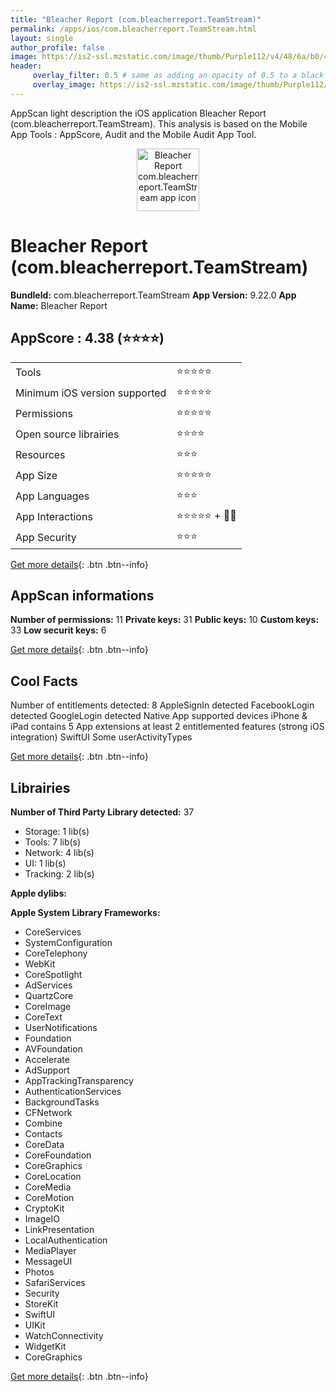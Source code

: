 ```yaml
---
title: "Bleacher Report (com.bleacherreport.TeamStream)"
permalink: /apps/ios/com.bleacherreport.TeamStream.html
layout: single
author_profile: false
image: https://is2-ssl.mzstatic.com/image/thumb/Purple112/v4/48/6a/b0/486ab06a-71c5-01fc-ce32-c95a335811dd/AppIcon-0-1x_U007emarketing-0-7-0-sRGB-0-85-220.png/512x512bb.jpg
header: 
     overlay_filter: 0.5 # same as adding an opacity of 0.5 to a black background
     overlay_image: https://is2-ssl.mzstatic.com/image/thumb/Purple112/v4/48/6a/b0/486ab06a-71c5-01fc-ce32-c95a335811dd/AppIcon-0-1x_U007emarketing-0-7-0-sRGB-0-85-220.png/512x512bb.jpg
---
```

AppScan light description the iOS application Bleacher Report (com.bleacherreport.TeamStream). This analysis is based on the Mobile App Tools : AppScore, Audit and the Mobile Audit App Tool.

  
  
<div style="text-align: center;"><img src="https://is2-ssl.mzstatic.com/image/thumb/Purple112/v4/48/6a/b0/486ab06a-71c5-01fc-ce32-c95a335811dd/AppIcon-0-1x_U007emarketing-0-7-0-sRGB-0-85-220.png/512x512bb.jpg" width="100" height="100" alt="Bleacher Report com.bleacherreport.TeamStream app icon"></div>  
  
# Bleacher Report (com.bleacherreport.TeamStream)

**BundleId:** com.bleacherreport.TeamStream
**App Version:** 9.22.0
**App Name:** Bleacher Report


## AppScore : 4.38 (⭐️⭐️⭐️⭐️) 

<table>
<tr><td> Tools </td><td> ⭐️⭐️⭐️⭐️⭐️ </td></tr>
<tr><td> Minimum iOS version supported </td><td> ⭐️⭐️⭐️⭐️⭐️ </td></tr>
<tr><td> Permissions </td><td> ⭐️⭐️⭐️⭐️⭐️ </td></tr>
<tr><td> Open source librairies </td><td> ⭐️⭐️⭐️⭐️ </td></tr>
<tr><td> Resources </td><td> ⭐️⭐️⭐️ </td></tr>
<tr><td> App Size </td><td> ⭐️⭐️⭐️⭐️⭐️ </td></tr>
<tr><td> App Languages </td><td> ⭐️⭐️⭐️ </td></tr>
<tr><td> App Interactions </td><td> ⭐️⭐️⭐️⭐️⭐️ + 🌟🌟 </td></tr>
<tr><td> App Security </td><td> ⭐️⭐️⭐️ </td></tr>
</table>

[Get more details](/pricing.html){: .btn .btn--info}  
  
## AppScan informations 

**Number of permissions:** 11
**Private keys:** 31
**Public keys:** 10
**Custom keys:** 33
**Low securit keys:** 6
  
[Get more details](/pricing.html){: .btn .btn--info}

## Cool Facts

Number of entitlements detected: 8
AppleSignIn detected
FacebookLogin detected
GoogleLogin detected
Native App
supported devices iPhone & iPad
contains 5 App extensions
at least 2 entitlemented features (strong iOS integration)
SwiftUI
Some userActivityTypes
  
[Get more details](/pricing.html){: .btn .btn--info}

## Librairies 
**Number of Third Party Library detected:** 37
- Storage: 1 lib(s)
- Tools: 7 lib(s)
- Network: 4 lib(s)
- UI: 1 lib(s)
- Tracking: 2 lib(s)

**Apple dylibs:**


**Apple System Library Frameworks:**
- CoreServices
- SystemConfiguration
- CoreTelephony
- WebKit
- CoreSpotlight
- AdServices
- QuartzCore
- CoreImage
- CoreText
- UserNotifications
- Foundation
- AVFoundation
- Accelerate
- AdSupport
- AppTrackingTransparency
- AuthenticationServices
- BackgroundTasks
- CFNetwork
- Combine
- Contacts
- CoreData
- CoreFoundation
- CoreGraphics
- CoreLocation
- CoreMedia
- CoreMotion
- CryptoKit
- ImageIO
- LinkPresentation
- LocalAuthentication
- MediaPlayer
- MessageUI
- Photos
- SafariServices
- Security
- StoreKit
- SwiftUI
- UIKit
- WatchConnectivity
- WidgetKit
- CoreGraphics


  
[Get more details](/pricing.html){: .btn .btn--info}


